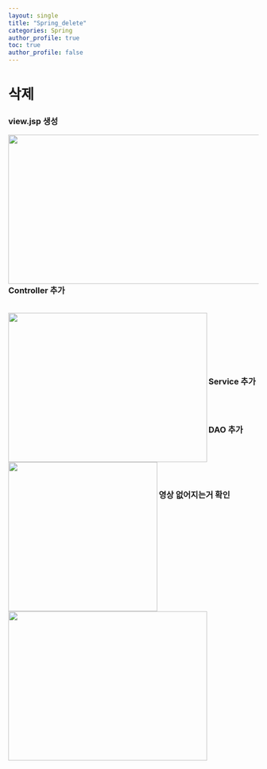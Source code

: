 ```yaml
---
layout: single
title: "Spring_delete"
categories: Spring
author_profile: true
toc: true
author_profile: false
---
```


<h1>삭제</h1>

<h3>view.jsp 생성</h3>

<img src="https://hakcoding.github.io/img/day03_1.png" width="600" height="300" align="left">
<br><br><br><br><br><br>
<h3>Controller 추가</h3>
<br>
<img src="https://hakcoding.github.io/img/day03_2.png" width="400" height="300" align="left">
<br><br><br><br><br><br>
<h3>Service 추가</h3>

<img src="https://hakcoding.github.io/img/day03_3.png" width="300" height="300" align="left">
<br><br>
<h3>DAO 추가</h3>
<img src="https://hakcoding.github.io/img/day03_4.png" width="400" height="300" align="left">
<br><br><br><br>
<h3>영상 없어지는거 확인</h3>
